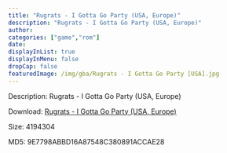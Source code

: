 ```yaml
---
title: "Rugrats - I Gotta Go Party (USA, Europe)"
description: "Rugrats - I Gotta Go Party (USA, Europe)"
author: 
categories: ["game","rom"]
date: 
displayInList: true
displayInMenu: false
dropCap: false
featuredImage: /img/gba/Rugrats - I Gotta Go Party [USA].jpg
---
```


Description: Rugrats - I Gotta Go Party (USA, Europe)

Download: <a style="text-decoration:underline;" href="https://mega.nz/#!yCAUiIxR!wL7w7hDadY96kiIREb1kZ7lyiELNPwuW_d-ngogt0bQ" target = "_blank" rel = "nofollow" > Rugrats - I Gotta Go Party (USA, Europe)</a>

Size: 4194304

MD5: 9E7798ABBD16A87548C380891ACCAE28

